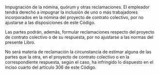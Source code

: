 Impugnación de la nómina, quórum y otras reclamaciones. El empleador tendrá derecho a impugnar la inclusión de uno o más trabajadores incorporados en la nómina del proyecto de contrato colectivo, por no ajustarse a las disposiciones de este Código.

Las partes podrán, además, formular reclamaciones respecto del proyecto de contrato colectivo o de su respuesta, por no ajustarse a las normas del presente Libro.

No será materia de reclamación la circunstancia de estimar alguna de las partes que la otra, en el proyecto de contrato colectivo o en la correspondiente respuesta, según el caso, ha infringido lo dispuesto en el inciso cuarto del artículo 306 de este Código.